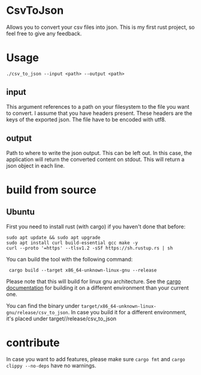 # CsvToJson

Allows you to convert your csv files into json. 
This is my first rust project, so feel free to give any feedback.

# Usage
```shell
./csv_to_json --input <path> --output <path>
```

## input
This argument references to a path on your filesystem to the file you want to convert.
I assume that you have headers present. These headers are the keys of the exported json.
The file have to be encoded with utf8.

## output
Path to where to write the json output. This can be left out. 
In this case, the application will return the converted content on stdout.
This will return a json object in each line.

# build from source 
## Ubuntu

First you need to install rust (with cargo) if you haven't done that before:
```shell
sudo apt update && sudo apt upgrade
sudo apt install curl build-essential gcc make -y
curl --proto '=https' --tlsv1.2 -sSf https://sh.rustup.rs | sh
```

You can build the tool with the following command:

```shell
 cargo build --target x86_64-unknown-linux-gnu --release
```

Please note that this will build for linux gnu architecture. 
See the [cargo documentation](https://doc.rust-lang.org/cargo/reference/cargo-targets.html#cargo-targets)
for building it on a different environment than your current one.

You can find the binary under `target/x86_64-unknown-linux-gnu/release/csv_to_json`. 
In case you build it for a different environment, 
it's placed under target/<platform>/release/csv_to_json 

# contribute
In case you want to add features, please make sure `cargo fmt` and `cargo clippy --no-deps` have no warnings.